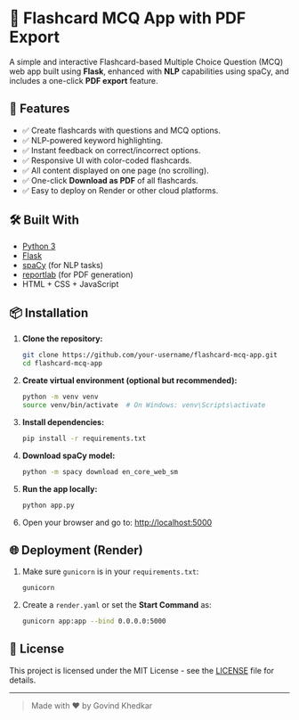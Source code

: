 # 🧠 Flashcard MCQ App with PDF Export

A simple and interactive Flashcard-based Multiple Choice Question (MCQ) web app built using **Flask**, enhanced with **NLP** capabilities using spaCy, and includes a one-click **PDF export** feature.

## 🚀 Features

- ✅ Create flashcards with questions and MCQ options.
- ✅ NLP-powered keyword highlighting.
- ✅ Instant feedback on correct/incorrect options.
- ✅ Responsive UI with color-coded flashcards.
- ✅ All content displayed on one page (no scrolling).
- ✅ One-click **Download as PDF** of all flashcards.
- ✅ Easy to deploy on Render or other cloud platforms.

## 🛠️ Built With

- [Python 3](https://www.python.org/)
- [Flask](https://flask.palletsprojects.com/)
- [spaCy](https://spacy.io/) (for NLP tasks)
- [reportlab](https://www.reportlab.com/) (for PDF generation)
- HTML + CSS + JavaScript

## 📦 Installation

1. **Clone the repository:**
    ```bash
    git clone https://github.com/your-username/flashcard-mcq-app.git
    cd flashcard-mcq-app
    ```

2. **Create virtual environment (optional but recommended):**
    ```bash
    python -m venv venv
    source venv/bin/activate  # On Windows: venv\Scripts\activate
    ```

3. **Install dependencies:**
    ```bash
    pip install -r requirements.txt
    ```

4. **Download spaCy model:**
    ```bash
    python -m spacy download en_core_web_sm
    ```

5. **Run the app locally:**
    ```bash
    python app.py
    ```

6. Open your browser and go to: [http://localhost:5000](http://localhost:5000)

## 🌐 Deployment (Render)

1. Make sure `gunicorn` is in your `requirements.txt`:
    ```txt
    gunicorn
    ```

2. Create a `render.yaml` or set the **Start Command** as:
    ```bash
    gunicorn app:app --bind 0.0.0.0:5000
    ```

## 📄 License

This project is licensed under the MIT License - see the [LICENSE](LICENSE) file for details.

---

> Made with ❤️ by Govind Khedkar
